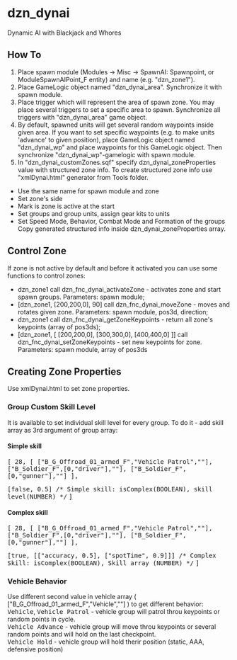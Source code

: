 # dzn_dynai

Dynamic AI with Blackjack and Whores
## How To

1. Place spawn module (Modules -> Misc -> SpawnAI: Spawnpoint, or ModuleSpawnAIPoint_F entity) and name (e.g. "dzn_zone1").
2. Place GameLogic object named "dzn_dynai_area". Synchronize it with spawn module.
3. Place trigger which will represent the area of spawn zone. You may place several triggers to set a specific area to spawn. Synchronize all triggers with "dzn_dynai_area" game object. 
4. By default, spawned units will get several random waypoints inside given area. If you want to set specific waypoints (e.g. to make units 'advance' to given position), place GameLogic object named "dzn_dynai_wp" and place waypoints for this GameLogic object. Then synchronize "dzn_dynai_wp"-gamelogic with spawn module.
5. In "dzn_dynai_customZones.sqf" specify dzn_dynai_zoneProperties value with structured zone info. To create structured zone info use "xmlDynai.html" generator from Tools folder.
  - Use the same name for spawn module and zone
  - Set zone's side
  - Mark is zone is active at the start
  - Set groups and group units, assign gear kits to units
  - Set Speed Mode, Behavior, Combat Mode and Formation of the groups
Copy generated structured info inside dzn_dynai_zoneProperties array.

## Control Zone
If zone is not active by default and before it activated you can use some functions to control zones:
  - dzn_zone1 call dzn_fnc_dynai_activateZone - activates zone and start spawn groups. Parameters: spawn module;
  - [dzn_zone1, [200,200,0], 90] call dzn_fnc_dynai_moveZone - moves and rotates given zone. Parameters: spawn module, pos3d, direction;
  - dzn_zone1 call dzn_fnc_dynai_getZoneKeypoints - return all zone's keypoints (array of pos3ds);
  - [dzn_zone1, [ [200,200,0], [300,300,0], [400,400,0] ]] call dzn_fnc_dynai_setZoneKeypoints - set new keypoints for zone. Parameters: spawn module, array of pos3ds

## Creating Zone Properties
Use xmlDynai.html to set zone properties.

### Group Custom Skill Level
It is available to set individual skill level for every group. To do it - add skill array as 3rd argument of group array:

<h4>Simple skill</h4>
<tt>[
  28,
  [
	  ["B_G_Offroad_01_armed_F","Vehicle Patrol",""],
	  ["B_Soldier_F",[0,"driver"],""],
	  ["B_Soldier_F",[0,"gunner"],""]
  ],</tt>
  
  <tt>[false, 0.5] /* Simple skill: isComplex(BOOLEAN), skill level(NUMBER)  */</tt>
<tt>]</tt>
<h4>Complex skill</h4>
<tt>[
  28,
  [
	  ["B_G_Offroad_01_armed_F","Vehicle Patrol",""],
	  ["B_Soldier_F",[0,"driver"],""],
	  ["B_Soldier_F",[0,"gunner"],""]
  ],</tt>
  
  <tt>[true, [["accuracy, 0.5], ["spotTime", 0.9]]] /* Complex Skill: isComplex(BOOLEAN), Skill array (NUMBER) */</tt>
<tt>]</tt>

### Vehicle Behavior
Use different second value in vehicle array ( ["B_G_Offroad_01_armed_F","Vehicle",""] ) to get different behavior:
<br /><tt>Vehicle</tt>, <tt>Vehicle Patrol</tt> - vehicle group will patrol throu keypoints or random points in cycle.
<br /><tt>Vehicle Advance</tt> - vehicle group will move throu keypoints or several random points and will hold on the last checkpoint.
<br /><tt>Vehicle Hold</tt> - vehicle group will hold therir position (static, AAA, defensive position)
